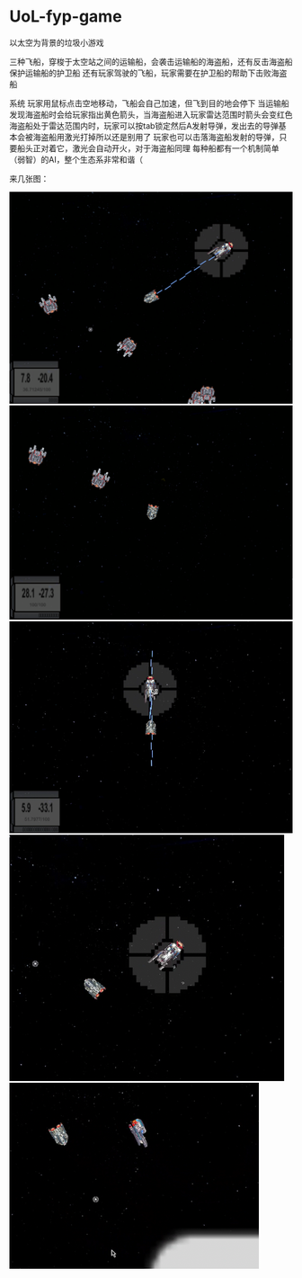 # UoL-fyp-game
以太空为背景的垃圾小游戏

三种飞船，穿梭于太空站之间的运输船，会袭击运输船的海盗船，还有反击海盗船保护运输船的护卫船
还有玩家驾驶的飞船，玩家需要在护卫船的帮助下击败海盗船

系统
玩家用鼠标点击空地移动，飞船会自己加速，但飞到目的地会停下
当运输船发现海盗船时会给玩家指出黄色箭头，当海盗船进入玩家雷达范围时箭头会变红色
海盗船处于雷达范围内时，玩家可以按tab锁定然后A发射导弹，发出去的导弹基本会被海盗船用激光打掉所以还是别用了
玩家也可以击落海盗船发射的导弹，只要船头正对着它，激光会自动开火，对于海盗船同理
每种船都有一个机制简单（弱智）的AI，整个生态系非常和谐（

来几张图：

![image](https://github.com/ShorRin/UoL-fyp-game/blob/master/screenshots/QQ%E5%9B%BE%E7%89%8720210303185326.png)
![image](https://github.com/ShorRin/UoL-fyp-game/blob/master/screenshots/QQ%E5%9B%BE%E7%89%8720210303185418.png)
![image](https://github.com/ShorRin/UoL-fyp-game/blob/master/screenshots/QQ%E5%9B%BE%E7%89%8720210303192001.png)
![image](https://github.com/ShorRin/UoL-fyp-game/blob/master/screenshots/QQ%E5%9B%BE%E7%89%8720210303192144.png)
![image](https://github.com/ShorRin/UoL-fyp-game/blob/master/screenshots/QQ%E5%9B%BE%E7%89%8720210303192214.png)

